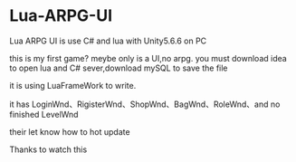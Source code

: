 # Lua-ARPG-UI
Lua ARPG UI is use C# and lua with Unity5.6.6 on PC

this is my first game? meybe only is a UI,no arpg. you must download idea to open lua and C# sever,download mySQL to save the file

it is using LuaFrameWork to write.

it has LoginWnd、RigisterWnd、ShopWnd、BagWnd、RoleWnd、and no finished LevelWnd

their let know how to hot update

Thanks to watch this
